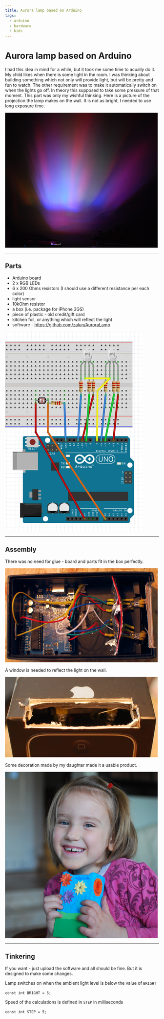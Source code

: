 ```yaml
---
title: Aurora lamp based on Arduino
tags:
  - arduino
  - hardware
  - kids
---
```


# Aurora lamp based on Arduino

I had this idea in mind for a while, but it took me some time to acually do it.
My child likes when there is some light in the room. I was thinking about 
building something which not only will provide light, but will be pretty and
fun to watch. The other requirement was to make it automatically switch on
when the lights go off. In theory this supposed to take some pressure of
that moment. This part was only my wishful thinking. Here is a picture of the
projection the lamp makes on the wall. It is not as bright, I needed to use
long exposure time.

![result](../img/aurora_lamp/1-projection.png)

---

## Parts

* Arduino board
* 2 x RGB LEDs
* 6 x 200 Ohms resistors (I should use a different resistance per each color)
* light sensor
* 10kOhm resistor
* a box (i.e. package for iPhone 3GS)
* piece of plastic - old credit/gift card
* kitchen foil, or anything which will reflect the light
* software - https://github.com/zalun/AuroraLamp

![board design](../img/aurora_lamp/0-schema.png)

---

## Assembly

There was no need for glue - board and parts fit in the box perfectly.

![open box - view from the top](../img/aurora_lamp/2-construction.png)

A window is needed to reflect the light on the wall.

![projection window](../img/aurora_lamp/4-box-top.jpg)

Some decoration made by my daughter made it a usable product.

![happy kid](../img/aurora_lamp/6-happykid.png)

---

## Tinkering

If you want - just upload the software and all should be fine. But it is 
designed to make some changes.

Lamp switches on when the ambient light level is below the value of `BRIGHT`

```const int BRIGHT = 5;```

Speed of the calculations is defined in `STEP` in milliseconds

```const int STEP = 5;```

